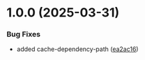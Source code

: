 # 1.0.0 (2025-03-31)


### Bug Fixes

* added cache-dependency-path ([ea2ac16](https://github.com/sayandeepkarak/QuickSnap/commit/ea2ac16808e506401370a542c5919bae94cf9093))
